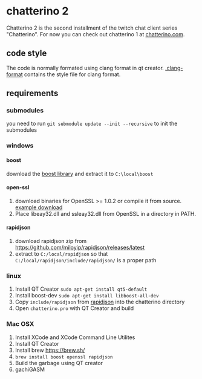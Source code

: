 # chatterino 2

Chatterino 2 is the second installment of the twitch chat client series "Chatterino". For now you can check out chatterino 1 at [chatterino.com](http://chatterino.com).

## code style
The code is normally formated using clang format in qt creator. [.clang-format](https://github.com/fourtf/chatterino2/blob/master/.clang-format) contains the style file for clang format.

## requirements

### submodules
you need to run `git submodule update --init --recursive` to init the submodules

### windows
#### boost
download the [boost library](https://sourceforge.net/projects/boost/files/boost/1.63.0/boost_1_63_0.zip/download) and extract it to `C:\local\boost`
#### open-ssl
1. download binaries for OpenSSL >= 1.0.2 or compile it from source. [example download](https://indy.fulgan.com/SSL/)
2. Place libeay32.dll and ssleay32.dll from OpenSSL in a directory in PATH.
#### rapidjson
1. download rapidjson zip from https://github.com/miloyip/rapidjson/releases/latest
2. extract to `C:/local/rapidjson` so that `C:/local/rapidjson/include/rapidjson/` is a proper path

### linux
1. Install QT Creator `sudo apt-get install qt5-default`
1. Install boost-dev  `sudo apt-get install libboost-all-dev`
1. Copy `include/rapidjson` from [rapidjson](https://github.com/miloyip/rapidjson/releases/latest) into the chatterino directory
1. Open `chatterino.pro` with QT Creator and build

### Mac OSX
1. Install XCode and XCode Command Line Utilites
2. Install QT Creator
3. Install brew https://brew.sh/
4. `brew install boost openssl rapidjson`
5. Build the garbage using QT creator
6. gachiGASM
